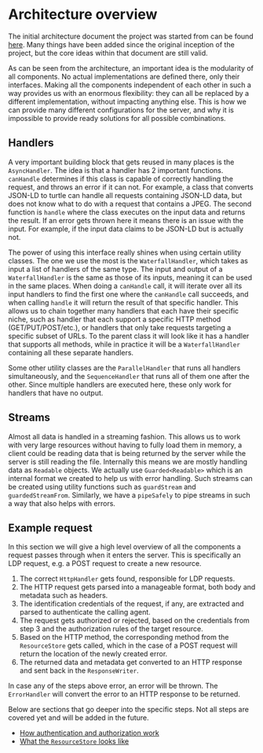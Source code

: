 # Architecture overview

The initial architecture document the project was started from can be found [here](https://rubenverborgh.github.io/solid-server-architecture/solid-architecture-v1-3-0.pdf).
Many things have been added since the original inception of the project,
but the core ideas within that document are still valid.

As can be seen from the architecture, an important idea is the modularity of all components.
No actual implementations are defined there, only their interfaces.
Making all the components independent of each other in such a way provides us with an enormous flexibility:
they can all be replaced by a different implementation, without impacting anything else.
This is how we can provide many different configurations for the server,
and why it is impossible to provide ready solutions for all possible combinations.

## Handlers
A very important building block that gets reused in many places is the `AsyncHandler`.
The idea is that a handler has 2 important functions.
`canHandle` determines if this class is capable of correctly handling the request,
and throws an error if it can not.
For example, a class that converts JSON-LD to turtle can handle all requests containing JSON-LD data,
but does not know what to do with a request that contains a JPEG.
The second function is `handle` where the class executes on the input data and returns the result.
If an error gets thrown here it means there is an issue with the input.
For example, if the input data claims to be JSON-LD but is actually not.

The power of using this interface really shines when using certain utility classes.
The one we use the most is the `WaterfallHandler`,
which takes as input a list of handlers of the same type.
The input and output of a `WaterfallHandler` is the same as those of its inputs,
meaning it can be used in the same places.
When doing a `canHandle` call, it will iterate over all its input handlers
to find the first one where the `canHandle` call succeeds,
and when calling `handle` it will return the result of that specific handler.
This allows us to chain together many handlers that each have their specific niche,
such as handler that each support a specific HTTP method (GET/PUT/POST/etc.),
or handlers that only take requests targeting a specific subset of URLs.
To the parent class it will look like it has a handler that supports all methods,
while in practice it will be a `WaterfallHandler` containing all these separate handlers.

Some other utility classes are the `ParallelHandler` that runs all handlers simultaneously,
and the `SequenceHandler` that runs all of them one after the other.
Since multiple handlers are executed here, these only work for handlers that have no output.

## Streams
Almost all data is handled in a streaming fashion.
This allows us to work with very large resources without having to fully load them in memory,
a client could be reading data that is being returned by the server while the server is still reading the file.
Internally this means we are mostly handling data as `Readable` objects.
We actually use `Guarded<Readable>` which is an internal format we created to help us with error handling.
Such streams can be created using utility functions such as `guardStream` and `guardedStreamFrom`.
Similarly, we have a `pipeSafely` to pipe streams in such a way that also helps with errors.

## Example request
In this section we will give a high level overview of all the components
a request passes through when it enters the server.
This is specifically an LDP request, e.g. a POST request to create a new resource.

1. The correct `HttpHandler` gets found, responsible for LDP requests.
2. The HTTP request gets parsed into a manageable format, both body and metadata such as headers.
3. The identification credentials of the request, if any, are extracted and parsed to authenticate the calling agent.
4. The request gets authorized or rejected, based on the credentials from step 3
   and the authorization rules of the target resource.
5. Based on the HTTP method, the corresponding method from the `ResourceStore` gets called,
   which in the case of a POST request will return the location of the newly created error.
6. The returned data and metadata get converted to an HTTP response and sent back in the `ResponseWriter`.

In case any of the steps above error, an error will be thrown.
The `ErrorHandler` will convert the error to an HTTP response to be returned.

Below are sections that go deeper into the specific steps.
Not all steps are covered yet and will be added in the future.

* [How authentication and authorization work](features/authorization.md)
* [What the `ResourceStore` looks like](features/resource-store.md)
